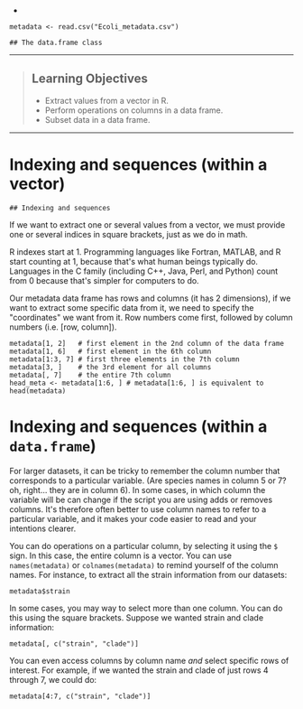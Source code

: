 -

```
metadata <- read.csv("Ecoli_metadata.csv")
```

```
## The data.frame class
```

------------

> ## Learning Objectives
>
> * Extract values from a vector in R.
> * Perform operations on columns in a data frame.
> * Subset data in a data frame.


------------
<!--
# What are data frames?

`data.frame` is the _de facto_ data structure for most tabular data and what we
use for statistics and plotting.

A `data.frame` is a collection of vectors of identical lengths. Each vector
represents a column, and each vector can be of a different data type (e.g.,
characters, integers, factors). The `str()` function is useful to inspect the
data types of the columns.

A `data.frame` can be created by the functions `read.csv()` or `read.table()`, in
other words, when importing spreadsheets from your hard drive (or the web).

By default, `data.frame` converts (= coerces) columns that contain characters
(i.e., text) into the `factor` data type. Depending on what you want to do with
the data, you may want to keep these columns as `character`. To do so,
`read.csv()` and `read.table()` have an argument called `stringsAsFactors` which
can be set to `FALSE`:

```{r, eval=FALSE, purl=FALSE}
some_data <- read.csv("data/some_file.csv", stringsAsFactors=FALSE)
```

<!--- talk about colClasses argument?, row names?  --->

<!--

You can also create `data.frame` manually with the function `data.frame()`. This
function can also take the argument `stringsAsFactors`. Compare the output of
these examples, and compare the difference between when the data are being read
as `character` and when they are being as `factor`.

```{r, results='show', purl=TRUE}
example_data <- data.frame(animal=c("dog", "cat", "sea cucumber", "sea urchin"),
                           feel=c("furry", "furry", "squishy", "spiny"),
                           weight=c(45, 8, 1.1, 0.8))
str(example_data)
example_data <- data.frame(animal=c("dog", "cat", "sea cucumber", "sea urchin"),
                           feel=c("furry", "furry", "squishy", "spiny"),
                           weight=c(45, 8, 1.1, 0.8), stringsAsFactors=FALSE)
str(example_data)
```

-->

# Indexing and sequences (within a vector)

```
## Indexing and sequences
```

If we want to extract one or several values from a vector, we must provide one
or several indices in square brackets, just as we do in math.

<!--
For instance:

```{r, results='show', purl=FALSE, eval=FALSE}
expression[2] # what level of expression is in the second element of the vector?
expression[c(3, 2)]
expression[2:4]
expression[c(3,2, 2:4)] # combining both what do you get?
```
-->

R indexes start at 1. Programming languages like Fortran, MATLAB, and R start
counting at 1, because that's what human beings typically do. Languages in the C
family (including C++, Java, Perl, and Python) count from 0 because that's
simpler for computers to do.

<!--
`:` is a special function that creates numeric vectors of integer in increasing
or decreasing order, test `1:10` and `10:1` for instance. The function `seq()`
(for __seq__uence) can be used to create more complex patterns:

```{r, results='show', purl=FALSE, eval=FALSE}
seq(1, 10, by=2)
seq(5, 10, length.out=3)       # equal breaks of sequence into vector length = length.out
seq(50, by=5, length.out=10)   # sequence 50 by 5 until you hit vector length = length.out
seq(1, 8, by=3)                # sequence by 3 until you hit 8
```
-->


Our metadata data frame has rows and columns (it has 2 dimensions), if we want to
extract some specific data from it, we need to specify the "coordinates" we want
from it. Row numbers come first, followed by column numbers (i.e. [row, column]).

```
metadata[1, 2]   # first element in the 2nd column of the data frame
metadata[1, 6]   # first element in the 6th column
metadata[1:3, 7] # first three elements in the 7th column
metadata[3, ]    # the 3rd element for all columns
metadata[, 7]    # the entire 7th column
head_meta <- metadata[1:6, ] # metadata[1:6, ] is equivalent to head(metadata)
```

<!--
### Challenge

1. The function `nrow()` on a `data.frame` returns the number of rows. Use it,
   in conjuction with `seq()` to create a new `data.frame` called
   `meta_by_2` that includes every other row of the survey data frame
   starting at row 2 (2, 4, 6, ...)


```{r, purl=FALSE}
meta_by_2 <- metadata[seq(2, nrow(metadata), by=2), ]
```
--->

# Indexing and sequences (within a `data.frame`)

For larger datasets, it can be tricky to remember the column number that
corresponds to a particular variable. (Are species names in column 5 or 7? oh,
right... they are in column 6). In some cases, in which column the variable will
be can change if the script you are using adds or removes columns. It's
therefore often better to use column names to refer to a particular variable,
and it makes your code easier to read and your intentions clearer.

You can do operations on a particular column, by selecting it using the `$`
sign. In this case, the entire column is a vector. You can use
`names(metadata)` or `colnames(metadata)` to remind yourself of the column names.
For instance, to extract all the strain information from our datasets:

```
metadata$strain
```

In some cases, you may way to select more than one column. You can do this using
the square brackets. Suppose we wanted strain and clade information:

```
metadata[, c("strain", "clade")]
```

You can even access columns by column name _and_ select specific rows of interest. For example, if we wanted the strain and clade of just rows
4 through 7, we could do:

```
metadata[4:7, c("strain", "clade")]
```
